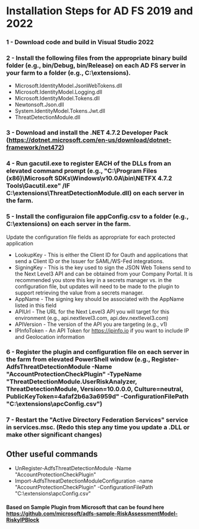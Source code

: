 # Installation Steps for AD FS 2019 and 2022
### 1 - Download code and build in Visual Studio 2022
### 2 - Install the following files from the appropriate binary build folder (e.g., bin/Debug, bin/Release) on each AD FS server in your farm to a folder (e.g., C:\extensions).
- Microsoft.IdentityModel.JsonWebTokens.dll
- Microsoft.IdentityModel.Logging.dll
- Microsoft.IdentityModel.Tokens.dll
- Newtonsoft.Json.dll
- System.IdentityModel.Tokens.Jwt.dll
- ThreatDetectionModule.dll
### 3 - Download and install the .NET 4.7.2 Developer Pack (https://dotnet.microsoft.com/en-us/download/dotnet-framework/net472)
### 4 - Run gacutil.exe to register EACH of the DLLs from an elevated command prompt (e.g., "C:\Program Files (x86)\Microsoft SDKs\Windows\v10.0A\bin\NETFX 4.7.2 Tools\Gacutil.exe" /IF C:\extensions\ThreatDetectionModule.dll) on each server in the farm.
### 5 - Install the configuraion file appConfig.csv to a folder (e.g., C:\extensions) on each server in the farm.
Update the configuration file fields as appropriate for each protected application
- LookupKey - This is either the Client ID for Oauth and applications that send a Client ID or the Issuer for SAML/WS-Fed integrations.
- SigningKey - This is the key used to sign the JSON Web Tokens send to the Next Level3 API and can be obtained from your Company Portal. It is recommended you store this key in a secrets manager vs. in the configuration file, but updates will need to be made to the plugin to support retrieving the value from a secrets manager.
- AppName - The signing key should be associated with the AppName listed in this field
- APIUrl - The URL for the Next Level3 API you will target for this environment (e.g., api.nextlevel3.com, api.dev.nextlevel3.com)
- APIVersion - The version of the API you are targeting (e.g., v1)
- IPInfoToken - An API Token for https://ipinfo.io if you want to include IP and Geolocation information
### 6 - Register the plugin and configuration file on each server in the farm from elevated PowerShell window (e.g., Register-AdfsThreatDetectionModule -Name "AccountProtectionCheckPlugin" -TypeName "ThreatDetectionModule.UserRiskAnalyzer, ThreatDetectionModule, Version=10.0.0.0, Culture=neutral, PublicKeyToken=4afaf2b6a3a6959d" -ConfigurationFilePath "C:\extensions\apcConfig.csv")
### 7 - Restart the "Active Directory Federation Services" service in services.msc. (Redo this step any time you update a .DLL or make other significant changes)
## Other useful commands
- UnRegister-AdfsThreatDetectionModule -Name "AccountProtectionCheckPlugin"
- Import-AdfsThreatDetectionModuleConfiguration -name "AccountProtectionCheckPlugin" -ConfigurationFilePath "C:\extensions\apcConfig.csv"

#### Based on Sample Plugin from Microsoft that can be found here https://github.com/microsoft/adfs-sample-RiskAssessmentModel-RiskyIPBlock

